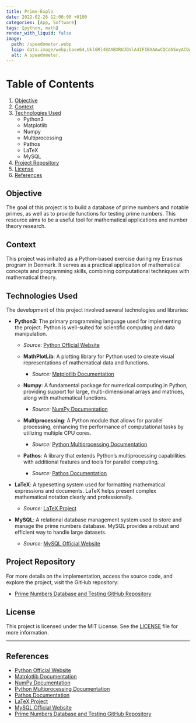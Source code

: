 ```yaml
---
title: Prime-Explo
date: 2022-02-26 12:00:00 +0100
categories: [App, Software]
tags: [python, math]
render_with_liquid: false
image:
  path: /speedometer.webp
  lqip: data:image/webp;base64,UklGRl4BAABXRUJQVlA4IFIBAAAwCQCdASoyACQAPjEWiEMiISEWqzUkIAMEtIBntHj5gf3AS4BwlvKkmJfQAH/AFko0uHcRoyfFxcs7iyarXLAK07HuhAUKny1qd0s9mEkjdK9AAP7/8Pl3VjX86hm3tNGntuqjtmGlDIkYfIVCPNZw2Xp+AUtYsbt8zixxk5vhbmdFZ2QfzlG+Vn/+F58Y9OX2m+wWstVAqVDGsRpnuEKrQsY4FzoYaYkl6tXV+Ch3pbqsW9QvZA5+pDu/pnxPBKNz+RM4j6rnwta4fIHXCn3+hXre+5/35JAYiMjD86r16fxXSoYHSVzGG0A+JPUSrr7Hgj9Mr1MmKbxFhM2Ts8ME/NVOdcPc38DH+fJfS10Lcae3Yfj+0T0jOHTEX8qKcC3uKN9bdDPWATdetv+BieimlE1nB7BFZWgcotUS2AGeyGPndfpw+gjO6WXLVgnqwAAAAA==
  alt: A speedometer.
---
```


# Table of Contents

1. [Objective](#objective)
2. [Context](#context)
3. [Technologies Used](#technologies-used)
   - Python3
   - Matplotlib
   - Numpy
   - Multiprocessing
   - Pathos
   - LaTeX
   - MySQL
4. [Project Repository](#project-repository)
5. [License](#license)
6. [References](#references)

## Objective

The goal of this project is to build a database of prime numbers and notable primes, as well as to provide functions for testing prime numbers. This resource aims to be a useful tool for mathematical applications and number theory research.

## Context

This project was initiated as a Python-based exercise during my Erasmus program in Denmark. It serves as a practical application of mathematical concepts and programming skills, combining computational techniques with mathematical theory.

## Technologies Used

The development of this project involved several technologies and libraries:

- **Python3**: The primary programming language used for implementing the project. Python is well-suited for scientific computing and data manipulation.

  - _Source:_ [Python Official Website](https://www.python.org/)

  - **MathPlotLib**: A plotting library for Python used to create visual representations of mathematical data and functions.

    - _Source:_ [Matplotlib Documentation](https://matplotlib.org/stable/contents.html)

  - **Numpy**: A fundamental package for numerical computing in Python, providing support for large, multi-dimensional arrays and matrices, along with mathematical functions.

    - _Source:_ [NumPy Documentation](https://numpy.org/doc/stable/)

  - **Multiprocessing**: A Python module that allows for parallel processing, enhancing the performance of computational tasks by utilizing multiple CPU cores.

    - _Source:_ [Python Multiprocessing Documentation](https://docs.python.org/3/library/multiprocessing.html)

  - **Pathos**: A library that extends Python’s multiprocessing capabilities with additional features and tools for parallel computing.
    - _Source:_ [Pathos Documentation](https://pathos.readthedocs.io/en/latest/)

- **LaTeX**: A typesetting system used for formatting mathematical expressions and documents. LaTeX helps present complex mathematical notation clearly and professionally.

  - _Source:_ [LaTeX Project](https://www.latex-project.org/)

- **MySQL**: A relational database management system used to store and manage the prime numbers database. MySQL provides a robust and efficient way to handle large datasets.
  - _Source:_ [MySQL Official Website](https://www.mysql.com/)

## Project Repository

For more details on the implementation, access the source code, and explore the project, visit the GitHub repository:

- [Prime Numbers Database and Testing GitHub Repository](https://github.com/Constantin-Hentgen/Prime-Numbers-Database)

## License

This project is licensed under the MIT License. See the [LICENSE](https://github.com/Constantin-Hentgen/Prime-Numbers-Database/blob/main/LICENSE) file for more information.

---

## References

- [Python Official Website](https://www.python.org/)
- [Matplotlib Documentation](https://matplotlib.org/stable/contents.html)
- [NumPy Documentation](https://numpy.org/doc/stable/)
- [Python Multiprocessing Documentation](https://docs.python.org/3/library/multiprocessing.html)
- [Pathos Documentation](https://pathos.readthedocs.io/en/latest/)
- [LaTeX Project](https://www.latex-project.org/)
- [MySQL Official Website](https://www.mysql.com/)
- [Prime Numbers Database and Testing GitHub Repository](https://github.com/Constantin-Hentgen/Prime-Numbers-Database)

